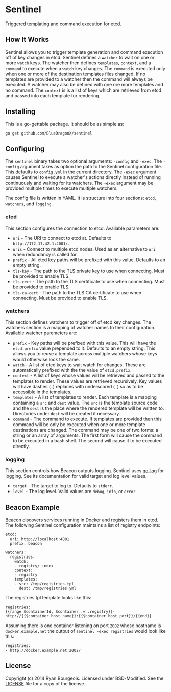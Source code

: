 Sentinel
========
Triggered templating and command execution for etcd.

How It Works
------------
Sentinel allows you to trigger template generation and command execution off of
key changes in etcd. Sentinel defines a `watcher` to wait on one or more
`watch` keys. The watcher then defines `templates`, `context`, and a `command`
to execute when a `watch` key changes. The `command` is executed only when one
or more of the destination templates files changed. If no templates are
provided to a watcher then the command will always be executed. A watcher may
also be defined with one ore more templates and no command. The `context` is is
a list of keys which are retrieved from etcd and passed into each template for
rendering.

Installing
----------
This is a go-gettable package. It should be as simple as:

    go get github.com/BlueDragonX/sentinel

Configuring
-----------
The `sentinel` binary takes two optional arguments: `-config` and `-exec`. The
`-config` argument takes as option the path to the Sentinel configuration file.
This defaults to `config.yml` in the current directory. The `-exec` argument
causes Sentinel to execute a watcher's actions directly instead of running
continuously and waiting for its watchers. The `-exec` argument may be provided
multiple times to execute multiple watchers.

The config file is written in YAML. It is structure into four sections: `etcd`,
`watchers`, and `logging`.

### etcd ###
This section configures the connection to etcd. Available parameters are:

- `uri` - The URI to connect to etcd at. Defaults to `http://172.17.42.1:4001/`.
- `uris` - Connect to multiple etcd nodes. Used as an alternative to `uri` when
  redundancy is called for.
- `prefix` - All etcd key paths will be prefixed with this value. Defaults to
  an empty string.
- `tls-key` - The path to the TLS private key to use when connecting. Must be
  provided to enable TLS.
- `tls-cert` - The path to the TLS certificate to use when connecting. Must be
  provided to enable TLS.
- `tls-ca-cert` - The path to the TLS CA certificate to use when connecting.
  Must be provided to enable TLS.

### watchers ###
This section defines watchers to trigger off of etcd key changes. The watchers
section is a mapping of watcher names to their configuration. Available watcher
paremeters are:

- `prefix` - Key paths will be prefixed with this value. This will have the
  `etcd.prefix` value prepended to it. Defaults to an empty string. This allows
  you to reuse a template across multiple watchers whose keys would otherwise
  look the same.
- `watch` - A list of etcd keys to wait watch for changes. These are
  automatically prefixed with the the value of `etcd.prefix`.
- `context` - A list of keys whose values will be retrieved and passed to the
  templates to render. These values are retrieved recursively. Key values will
  have dashes (`-`) replaces with underscored (`_`) so as to be accessible in
  the templates.
- `templates` - A list of templates to render. Each template is a mapping
  containing a `src` and `dest` value. The `src` is the template source code
  and the `dest` is the place where the rendered template will be written to.
  Directories under `dest` will be created if necessary.
- `command` - The command to execute. If templates are provided then this
  command will be only be executed when one or more template destinations are
  changed. The command may be one of two forms: a string or an array of
  arguments. The first form will cause the command to be executed in a bash
  shell. The second will cause it to be executed directly.

### logging ###
This section controls how Beacon outputs logging. Sentinel uses [go-log][3] for
logging. See its documentation for valid target and log level values.

- `target` - The target to log to. Defaults to `stderr`.
- `level` - The log level. Valid values are `debug`, `info`, or `error`.

Beacon Example
--------------
[Beacon][2] discovers services running in Docker and registers them in etcd.
The following Sentinel configuration maintains a list of registry endpoints:

    etcd:
      uri: http://localhost:4001
      prefix: beacon
    
    watchers:
      registries:
        watch:
        - registry/_index
        context:
        - registry
        templates:
        - src: /tmp/registries.tpl
          dest: /tmp/registries.yml

The registries.tpl template looks like this:

    registries:
    {{range $containerId, $container := .registry}}- http://{{$container.host_name}}:{{$container.host_port}}/{{end}}

Assuming there is one container listening on port `2002` whose hostname is
`docker.example.net` the output of `sentinel -exec registries` would look like this:

    registries:
    - http://docker.example.net:2002/

License
-------
Copyright (c) 2014 Ryan Bourgeois. Licensed under BSD-Modified. See the
[LICENSE][1] file for a copy of the license.

[1]: https://raw.githubusercontent.com/BlueDragonX/sentinel/master/LICENSE "Sentinel License"
[2]: https://github.com/BlueDragonX/beacon/ "Beacon"
[3]: https://github.com/BlueDragonX/go-log/ "go-log"
